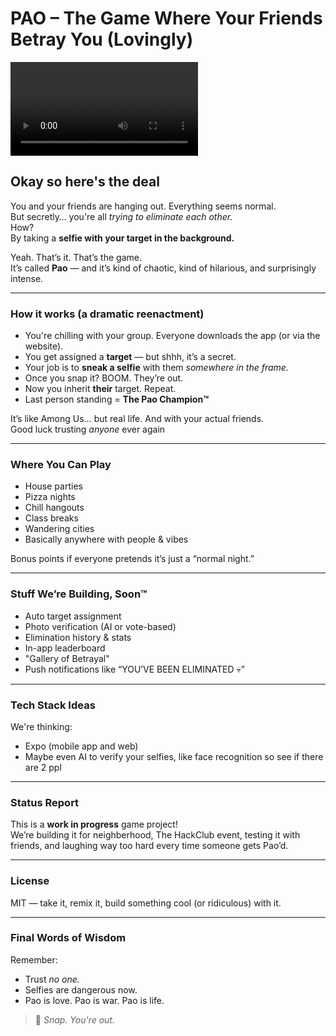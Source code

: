 # PAO – The Game Where Your Friends Betray You (Lovingly)

![Starter Video](.assets/paointro.mp4)

## Okay so here's the deal

You and your friends are hanging out. Everything seems normal.  
But secretly… you're all *trying to eliminate each other.*  
How?  
By taking a **selfie with your target in the background.**

Yeah. That’s it. That’s the game.  
It’s called **Pao** — and it’s kind of chaotic, kind of hilarious, and surprisingly intense.

---

### How it works (a dramatic reenactment)
- You're chilling with your group. Everyone downloads the app (or via the website).
- You get assigned a **target** — but shhh, it’s a secret.
- Your job is to **sneak a selfie** with them *somewhere in the frame.*
- Once you snap it? BOOM. They’re out.
- Now you inherit **their** target. Repeat.  
- Last person standing = **The Pao Champion™**

It’s like Among Us… but real life. And with your actual friends.  
Good luck trusting *anyone* ever again

---

### Where You Can Play

- House parties
- Pizza nights
- Chill hangouts
- Class breaks
- Wandering cities
- Basically anywhere with people & vibes

Bonus points if everyone pretends it’s just a “normal night.”

---

### Stuff We’re Building, Soon™

- Auto target assignment
- Photo verification (AI or vote-based)
- Elimination history & stats
- In-app leaderboard
- "Gallery of Betrayal"
- Push notifications like “YOU’VE BEEN ELIMINATED 💀”

---

### Tech Stack Ideas

We're thinking:
- Expo (mobile app and web)
- Maybe even AI to verify your selfies, like face recognition so see if there are 2 ppl

---

### Status Report

This is a **work in progress** game project!  
We’re building it for neighberhood, The HackClub event, testing it with friends, and laughing way too hard every time someone gets Pao’d.

---

### License

MIT — take it, remix it, build something cool (or ridiculous) with it.

---

### Final Words of Wisdom

Remember:
- Trust *no one.*
- Selfies are dangerous now.
- Pao is love. Pao is war. Pao is life.

> 📸 *Snap. You're out.*